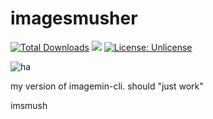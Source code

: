 
# imagesmusher

[![Total Downloads](https://poser.pugx.org/aimeos/aimeos-typo3/d/total.svg)](https://packagist.org/packages/aimeos/aimeos-typo3)
[![](https://shields.io/badge/docker%20pulls-765M-066da5)](https://scrutinizer-ci.com/g/aimeos/aimeos-typo3/?branch=master)
[![License: Unlicense](https://img.shields.io/badge/license-Unlicense-blue.svg)](http://unlicense.org/)

![ha](https://i.ibb.co/LdtzYpF/deepfried-1663466964672.jpg)

my version of imagemin-cli. should "just work"

imsmush